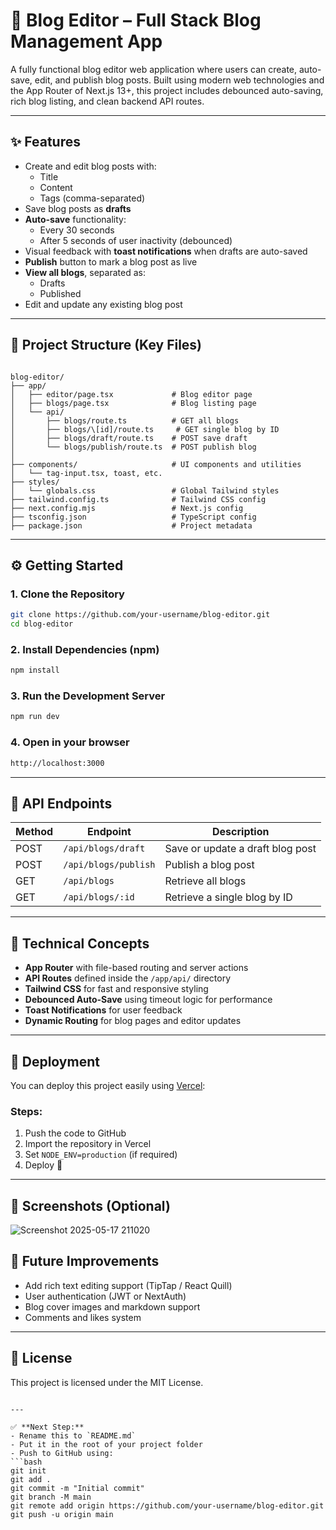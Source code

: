 
# 📝 Blog Editor – Full Stack Blog Management App

A fully functional blog editor web application where users can create, auto-save, edit, and publish blog posts. Built using modern web technologies and the App Router of Next.js 13+, this project includes debounced auto-saving, rich blog listing, and clean backend API routes.

---

## ✨ Features

- Create and edit blog posts with:
  - Title
  - Content
  - Tags (comma-separated)
- Save blog posts as **drafts**
- **Auto-save** functionality:
  - Every 30 seconds
  - After 5 seconds of user inactivity (debounced)
- Visual feedback with **toast notifications** when drafts are auto-saved
- **Publish** button to mark a blog post as live
- **View all blogs**, separated as:
  - Drafts
  - Published
- Edit and update any existing blog post

---

## 📁 Project Structure (Key Files)

```

blog-editor/
├── app/
│   ├── editor/page.tsx             # Blog editor page
│   ├── blogs/page.tsx              # Blog listing page
│   └── api/
│       ├── blogs/route.ts          # GET all blogs
│       ├── blogs/\[id]/route.ts     # GET single blog by ID
│       ├── blogs/draft/route.ts    # POST save draft
│       └── blogs/publish/route.ts  # POST publish blog
│
├── components/                     # UI components and utilities
│   └── tag-input.tsx, toast, etc.
├── styles/
│   └── globals.css                 # Global Tailwind styles
├── tailwind.config.ts              # Tailwind CSS config
├── next.config.mjs                 # Next.js config
├── tsconfig.json                   # TypeScript config
├── package.json                    # Project metadata

````

---

## ⚙️ Getting Started

### 1. Clone the Repository
```bash
git clone https://github.com/your-username/blog-editor.git
cd blog-editor
````

### 2. Install Dependencies (npm)

```bash
npm install
```

### 3. Run the Development Server

```bash
npm run dev
```

### 4. Open in your browser

```bash
http://localhost:3000
```

---

## 📡 API Endpoints

| Method | Endpoint             | Description                      |
| ------ | -------------------- | -------------------------------- |
| POST   | `/api/blogs/draft`   | Save or update a draft blog post |
| POST   | `/api/blogs/publish` | Publish a blog post              |
| GET    | `/api/blogs`         | Retrieve all blogs               |
| GET    | `/api/blogs/:id`     | Retrieve a single blog by ID     |

---

## 🧠 Technical Concepts

* **App Router** with file-based routing and server actions
* **API Routes** defined inside the `/app/api/` directory
* **Tailwind CSS** for fast and responsive styling
* **Debounced Auto-Save** using timeout logic for performance
* **Toast Notifications** for user feedback
* **Dynamic Routing** for blog pages and editor updates

---

## 🚀 Deployment

You can deploy this project easily using [Vercel](https://vercel.com/):

### Steps:

1. Push the code to GitHub
2. Import the repository in Vercel
3. Set `NODE_ENV=production` (if required)
4. Deploy 🎉

---

## 📸 Screenshots (Optional)

![Screenshot 2025-05-17 211020](https://github.com/user-attachments/assets/baae5be1-6708-4e05-a089-dcf8cdd571aa)


## 🧩 Future Improvements

* Add rich text editing support (TipTap / React Quill)
* User authentication (JWT or NextAuth)
* Blog cover images and markdown support
* Comments and likes system

---



## 📄 License

This project is licensed under the MIT License.

````

---

✅ **Next Step:**  
- Rename this to `README.md`
- Put it in the root of your project folder
- Push to GitHub using:
```bash
git init
git add .
git commit -m "Initial commit"
git branch -M main
git remote add origin https://github.com/your-username/blog-editor.git
git push -u origin main
